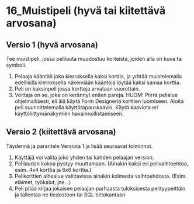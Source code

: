 # 16_Muistipeli (hyvä tai kiitettävä arvosana)

## Versio 1 (hyvä arvosana)

Tee muistipeli, jossa pelilauta muodostuu korteista, joiden alla on kuva tai symboli. 
1. Pelaaja kääntää joka kierroksella kaksi korttia, ja yrittää muistelemalla edellisillä 
kierroksella näkemiään kääntöjä löytää kaksi samaa korttia.
2. Peli on kaksinpeli jossa kortteja arvataan vuorottain.
3. Voittaja on se, joka on kerännyt eniten pareja.
HUOM! Piirrä pelialue ohjelmallisesti, eli älä käytä Form Designeriä korttien
luomiseen.
Aloita peli suunnittelemalla käyttötapauskaavio. Käytä kaaviota eri 
käyttöliittymänäkymien havainnollistamiseen.

## Versio 2 (kiitettävä arvosana)

Täydennä ja parantele Versiota 1 ja lisää seuraavat toiminnot.
1. Käyttäjä voi valita joko yhden tai kahden pelaajan version.
2. Pelilaudan kokoa pystyy muuttamaan. (Ainakin kaksi eri pelivaihtoehtoa, esim. 
4x4 korttia ja 6x6 korttia.)
3. Pelikorttien aihealue valittavissa ainakin kolmesta vaihtoehdosta. (Esim. eläimet, 
työkalut, jne…)
4. Peli pitää kirjaa jokaisen pelaajan parhaasta tuloksisesta pelityypeittäin ja 
tallentaa ne tiedostoon tai SQL tietokantaan